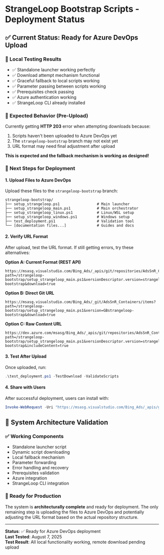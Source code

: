 # StrangeLoop Bootstrap Scripts - Deployment Status

## ✅ Current Status: Ready for Azure DevOps Upload

### 🧪 **Local Testing Results**
- ✅ Standalone launcher working perfectly
- ✅ Download attempt mechanism functional
- ✅ Graceful fallback to local scripts working
- ✅ Parameter passing between scripts working
- ✅ Prerequisites check passing
- ✅ Azure authentication working
- ✅ StrangeLoop CLI already installed

### 🔄 **Expected Behavior (Pre-Upload)**
Currently getting **HTTP 203** error when attempting downloads because:
1. Scripts haven't been uploaded to Azure DevOps yet
2. The `strangeloop-bootstrap` branch may not exist yet
3. URL format may need final adjustment after upload

**This is expected and the fallback mechanism is working as designed!**

### 🚀 **Next Steps for Deployment**

#### 1. Upload Files to Azure DevOps
Upload these files to the `strangeloop-bootstrap` branch:
```
strangeloop-bootstrap/
├── setup_strangeloop.ps1                 # Main launcher
├── setup_strangeloop_main.ps1            # Main orchestrator  
├── setup_strangeloop_linux.ps1           # Linux/WSL setup
├── setup_strangeloop_windows.ps1         # Windows setup
├── test_deployment.ps1                   # Validation tool
└── [documentation files...]              # Guides and docs
```

#### 2. Verify URL Format
After upload, test the URL format. If still getting errors, try these alternatives:

**Option A: Current Format (REST API)**
```
https://msasg.visualstudio.com/Bing_Ads/_apis/git/repositories/AdsSnR_Containers/items?path=/strangeloop-bootstrap/setup_strangeloop_main.ps1&versionDescriptor.version=strangeloop-bootstrap&download=true
```

**Option B: Direct Git URL**
```
https://msasg.visualstudio.com/Bing_Ads/_git/AdsSnR_Containers/items?path=/strangeloop-bootstrap/setup_strangeloop_main.ps1&version=GBstrangeloop-bootstrap&download=true
```

**Option C: Raw Content URL**
```
https://dev.azure.com/msasg/Bing_Ads/_apis/git/repositories/AdsSnR_Containers/items?path=/strangeloop-bootstrap/setup_strangeloop_main.ps1&versionDescriptor.version=strangeloop-bootstrap&includeContent=true
```

#### 3. Test After Upload
Once uploaded, run:
```powershell
.\test_deployment.ps1 -TestDownload -ValidateScripts
```

#### 4. Share with Users
After successful deployment, users can install with:
```powershell
Invoke-WebRequest -Uri "https://msasg.visualstudio.com/Bing_Ads/_apis/git/repositories/AdsSnR_Containers/items?path=/strangeloop-bootstrap/setup_strangeloop.ps1&versionDescriptor.version=strangeloop-bootstrap&download=true" -OutFile "setup_strangeloop.ps1"; .\setup_strangeloop.ps1
```

## 🎯 **System Architecture Validation**

### ✅ **Working Components**
- Standalone launcher script
- Dynamic script downloading
- Local fallback mechanism  
- Parameter forwarding
- Error handling and recovery
- Prerequisites validation
- Azure integration
- StrangeLoop CLI integration

### 🔧 **Ready for Production**
The system is **architecturally complete** and ready for deployment. The only remaining step is uploading the files to Azure DevOps and potentially adjusting the URL format based on the actual repository structure.

---
**Status**: ✅ Ready for Azure DevOps deployment  
**Last Tested**: August 7, 2025  
**Test Result**: All local functionality working, remote download pending upload
